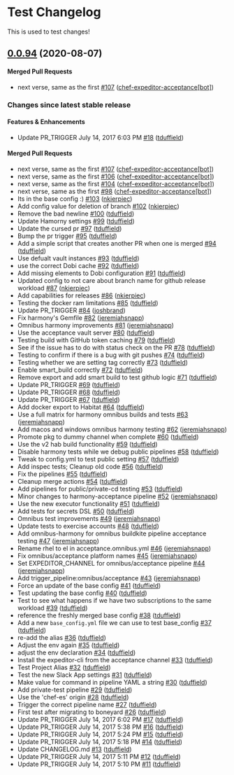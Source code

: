 # Test Changelog

This is used to test changes!

<!-- latest_release 0.0.94 -->
## [0.0.94](https://github.com/chef-boneyard/expeditor-acceptance/tree/0.0.94) (2020-08-07)

#### Merged Pull Requests
- next verse, same as the first [#107](https://github.com/chef-boneyard/expeditor-acceptance/pull/107) ([chef-expeditor-acceptance[bot]](https://github.com/chef-expeditor-acceptance[bot]))
<!-- latest_release -->

<!-- release_rollup since=latest_stable -->
### Changes since latest stable release

#### Features & Enhancements
- Update PR_TRIGGER July 14, 2017 6:03 PM [#18](https://github.com/chef/versioner-test/pull/18) ([tduffield](https://github.com/tduffield)) <!-- 0.0.20 -->

#### Merged Pull Requests
- next verse, same as the first [#107](https://github.com/chef-boneyard/expeditor-acceptance/pull/107) ([chef-expeditor-acceptance[bot]](https://github.com/chef-expeditor-acceptance[bot])) <!-- 0.0.94 -->
- next verse, same as the first [#106](https://github.com/chef-boneyard/expeditor-acceptance/pull/106) ([chef-expeditor-acceptance[bot]](https://github.com/chef-expeditor-acceptance[bot])) <!-- 0.0.93 -->
- next verse, same as the first [#104](https://github.com/chef-boneyard/expeditor-acceptance/pull/104) ([chef-expeditor-acceptance[bot]](https://github.com/chef-expeditor-acceptance[bot])) <!-- 0.0.92 -->
- next verse, same as the first [#98](https://github.com/chef-boneyard/expeditor-acceptance/pull/98) ([chef-expeditor-acceptance[bot]](https://github.com/chef-expeditor-acceptance[bot])) <!-- 0.0.91 -->
- Its in the base config :) [#103](https://github.com/chef-boneyard/expeditor-acceptance/pull/103) ([nkierpiec](https://github.com/nkierpiec)) <!-- 0.0.90 -->
- Add config value for deletion of branch [#102](https://github.com/chef-boneyard/expeditor-acceptance/pull/102) ([nkierpiec](https://github.com/nkierpiec)) <!-- 0.0.89 -->
- Remove the bad newline [#100](https://github.com/chef-boneyard/expeditor-acceptance/pull/100) ([tduffield](https://github.com/tduffield)) <!-- 0.0.88 -->
- Update Hamorny settings [#99](https://github.com/chef-boneyard/expeditor-acceptance/pull/99) ([tduffield](https://github.com/tduffield)) <!-- 0.0.87 -->
- Update the cursed pr [#97](https://github.com/chef-boneyard/expeditor-acceptance/pull/97) ([tduffield](https://github.com/tduffield)) <!-- 0.0.86 -->
- Bump the pr trigger [#95](https://github.com/chef-boneyard/expeditor-acceptance/pull/95) ([tduffield](https://github.com/tduffield)) <!-- 0.0.85 -->
- Add a simple script that creates another PR when one is merged [#94](https://github.com/chef-boneyard/expeditor-acceptance/pull/94) ([tduffield](https://github.com/tduffield)) <!-- 0.0.84 -->
- Use defualt vault instances [#93](https://github.com/chef-boneyard/expeditor-acceptance/pull/93) ([tduffield](https://github.com/tduffield)) <!-- 0.0.83 -->
- use the correct Dobi cache [#92](https://github.com/chef-boneyard/expeditor-acceptance/pull/92) ([tduffield](https://github.com/tduffield)) <!-- 0.0.82 -->
- Add missing elements to Dobi configuration [#91](https://github.com/chef-boneyard/expeditor-acceptance/pull/91) ([tduffield](https://github.com/tduffield)) <!-- 0.0.81 -->
- Updated config to not care about branch name for github release workload [#87](https://github.com/chef-boneyard/expeditor-acceptance/pull/87) ([nkierpiec](https://github.com/nkierpiec)) <!-- 0.0.80 -->
- Add capabilities for releases [#86](https://github.com/chef-boneyard/expeditor-acceptance/pull/86) ([nkierpiec](https://github.com/nkierpiec)) <!-- 0.0.79 -->
- Testing the docker ram limitations [#85](https://github.com/chef-boneyard/expeditor-acceptance/pull/85) ([tduffield](https://github.com/tduffield)) <!-- 0.0.78 -->
- Update PR_TRIGGER [#84](https://github.com/chef-boneyard/expeditor-acceptance/pull/84) ([joshbrand](https://github.com/joshbrand)) <!-- 0.0.77 -->
- Fix harmony&#39;s Gemfile [#82](https://github.com/chef-boneyard/expeditor-acceptance/pull/82) ([jeremiahsnapp](https://github.com/jeremiahsnapp)) <!-- 0.0.76 -->
- Omnibus harmony improvements [#81](https://github.com/chef-boneyard/expeditor-acceptance/pull/81) ([jeremiahsnapp](https://github.com/jeremiahsnapp)) <!-- 0.0.75 -->
- Use the acceptance vault server [#80](https://github.com/chef-boneyard/expeditor-acceptance/pull/80) ([tduffield](https://github.com/tduffield)) <!-- 0.0.74 -->
- Testing build with GitHub token caching [#79](https://github.com/chef-boneyard/expeditor-acceptance/pull/79) ([tduffield](https://github.com/tduffield)) <!-- 0.0.73 -->
- See if the issue has to do with status check on the PR [#78](https://github.com/chef-boneyard/expeditor-acceptance/pull/78) ([tduffield](https://github.com/tduffield)) <!-- 0.0.72 -->
- Testing to confirm if there is a bug with git pushes [#74](https://github.com/chef-boneyard/expeditor-acceptance/pull/74) ([tduffield](https://github.com/tduffield)) <!-- 0.0.71 -->
- Testing whether we are setting tag correctly [#73](https://github.com/chef-boneyard/expeditor-acceptance/pull/73) ([tduffield](https://github.com/tduffield)) <!-- 0.0.70 -->
- Enable smart_build correctly [#72](https://github.com/chef-boneyard/expeditor-acceptance/pull/72) ([tduffield](https://github.com/tduffield)) <!-- 0.0.69 -->
- Remove export and add smart build to test github logic [#71](https://github.com/chef-boneyard/expeditor-acceptance/pull/71) ([tduffield](https://github.com/tduffield)) <!-- 0.0.68 -->
- Update PR_TRIGGER [#69](https://github.com/chef-boneyard/expeditor-acceptance/pull/69) ([tduffield](https://github.com/tduffield)) <!-- 0.0.67 -->
- Update PR_TRIGGER [#68](https://github.com/chef-boneyard/expeditor-acceptance/pull/68) ([tduffield](https://github.com/tduffield)) <!-- 0.0.66 -->
- Update PR_TRIGGER [#67](https://github.com/chef-boneyard/expeditor-acceptance/pull/67) ([tduffield](https://github.com/tduffield)) <!-- 0.0.65 -->
- Add docker export to Habitat [#64](https://github.com/chef-boneyard/expeditor-acceptance/pull/64) ([tduffield](https://github.com/tduffield)) <!-- 0.0.64 -->
- Use a full matrix for harmony omnibus builds and tests [#63](https://github.com/chef-boneyard/expeditor-acceptance/pull/63) ([jeremiahsnapp](https://github.com/jeremiahsnapp)) <!-- 0.0.63 -->
- Add macos and windows omnibus harmony testing [#62](https://github.com/chef-boneyard/expeditor-acceptance/pull/62) ([jeremiahsnapp](https://github.com/jeremiahsnapp)) <!-- 0.0.62 -->
- Promote pkg to dummy channel when complete [#60](https://github.com/chef-boneyard/expeditor-acceptance/pull/60) ([tduffield](https://github.com/tduffield)) <!-- 0.0.61 -->
- Use the v2 hab build functionality [#59](https://github.com/chef-boneyard/expeditor-acceptance/pull/59) ([tduffield](https://github.com/tduffield)) <!-- 0.0.60 -->
- Disable harmony tests while we debug public pipelines [#58](https://github.com/chef-boneyard/expeditor-acceptance/pull/58) ([tduffield](https://github.com/tduffield)) <!-- 0.0.54 -->
- Tweak to config.yml to test public setting [#57](https://github.com/chef-boneyard/expeditor-acceptance/pull/57) ([tduffield](https://github.com/tduffield)) <!-- 0.0.52 -->
- Add inspec tests; Cleanup old code [#56](https://github.com/chef-boneyard/expeditor-acceptance/pull/56) ([tduffield](https://github.com/tduffield)) <!-- 0.0.51 -->
- Fix the pipelines [#55](https://github.com/chef-boneyard/expeditor-acceptance/pull/55) ([tduffield](https://github.com/tduffield)) <!-- 0.0.50 -->
- Cleanup merge actions [#54](https://github.com/chef-boneyard/expeditor-acceptance/pull/54) ([tduffield](https://github.com/tduffield)) <!-- 0.0.49 -->
- Add pipelines for public/private-cd testing [#53](https://github.com/chef-boneyard/expeditor-acceptance/pull/53) ([tduffield](https://github.com/tduffield)) <!-- 0.0.48 -->
- Minor changes to harmony-acceptance pipeline [#52](https://github.com/chef-boneyard/expeditor-acceptance/pull/52) ([jeremiahsnapp](https://github.com/jeremiahsnapp)) <!-- 0.0.47 -->
- Use the new executor functionality [#51](https://github.com/chef-boneyard/expeditor-acceptance/pull/51) ([tduffield](https://github.com/tduffield)) <!-- 0.0.46 -->
- Add tests for secrets DSL [#50](https://github.com/chef-boneyard/expeditor-acceptance/pull/50) ([tduffield](https://github.com/tduffield)) <!-- 0.0.45 -->
- Omnibus test improvements [#49](https://github.com/chef-boneyard/expeditor-acceptance/pull/49) ([jeremiahsnapp](https://github.com/jeremiahsnapp)) <!-- 0.0.44 -->
- Update tests to exercise accounts [#48](https://github.com/chef-boneyard/expeditor-acceptance/pull/48) ([tduffield](https://github.com/tduffield)) <!-- 0.0.43 -->
- Add omnibus-harmony for omnibus buildkite pipeline acceptance testing [#47](https://github.com/chef-boneyard/expeditor-acceptance/pull/47) ([jeremiahsnapp](https://github.com/jeremiahsnapp)) <!-- 0.0.42 -->
- Rename rhel to el in acceptance.omnibus.yml [#46](https://github.com/chef-boneyard/expeditor-acceptance/pull/46) ([jeremiahsnapp](https://github.com/jeremiahsnapp)) <!-- 0.0.41 -->
- Fix omnibus/acceptance platform names [#45](https://github.com/chef-boneyard/expeditor-acceptance/pull/45) ([jeremiahsnapp](https://github.com/jeremiahsnapp)) <!-- 0.0.40 -->
- Set EXPEDITOR_CHANNEL for omnibus/acceptance pipeline [#44](https://github.com/chef-boneyard/expeditor-acceptance/pull/44) ([jeremiahsnapp](https://github.com/jeremiahsnapp)) <!-- 0.0.39 -->
- Add trigger_pipeline:omnibus/acceptance [#43](https://github.com/chef-boneyard/expeditor-acceptance/pull/43) ([jeremiahsnapp](https://github.com/jeremiahsnapp)) <!-- 0.0.38 -->
- Force an update of the base config [#41](https://github.com/chef-boneyard/expeditor-acceptance/pull/41) ([tduffield](https://github.com/tduffield)) <!-- 0.0.37 -->
- Test updating the base config [#40](https://github.com/chef-boneyard/expeditor-acceptance/pull/40) ([tduffield](https://github.com/tduffield)) <!-- 0.0.36 -->
- Test to see what happens if we have two subscriptions to the same workload [#39](https://github.com/chef-boneyard/expeditor-acceptance/pull/39) ([tduffield](https://github.com/tduffield)) <!-- 0.0.35 -->
- reference the freshly merged base config [#38](https://github.com/chef-boneyard/expeditor-acceptance/pull/38) ([tduffield](https://github.com/tduffield)) <!-- 0.0.34 -->
- Add a new `base_config.yml` file we can use to test base_config [#37](https://github.com/chef-boneyard/expeditor-acceptance/pull/37) ([tduffield](https://github.com/tduffield)) <!-- 0.0.33 -->
- re-add the alias [#36](https://github.com/chef-boneyard/expeditor-acceptance/pull/36) ([tduffield](https://github.com/tduffield)) <!-- 0.0.32 -->
- Adjust the env again [#35](https://github.com/chef-boneyard/expeditor-acceptance/pull/35) ([tduffield](https://github.com/tduffield)) <!-- 0.0.31 -->
- adjust the env declaration [#34](https://github.com/chef-boneyard/expeditor-acceptance/pull/34) ([tduffield](https://github.com/tduffield)) <!-- 0.0.30 -->
- Install the expeditor-cli from the acceptance channel [#33](https://github.com/chef-boneyard/expeditor-acceptance/pull/33) ([tduffield](https://github.com/tduffield)) <!-- 0.0.29 -->
- Test Project Alias [#32](https://github.com/chef-boneyard/expeditor-acceptance/pull/32) ([tduffield](https://github.com/tduffield)) <!-- 0.0.28 -->
- Test the new Slack App settings [#31](https://github.com/chef-boneyard/expeditor-acceptance/pull/31) ([tduffield](https://github.com/tduffield)) <!-- 0.0.27 -->
- Make value for command in pipeline YAML a string [#30](https://github.com/chef-boneyard/expeditor-acceptance/pull/30) ([tduffield](https://github.com/tduffield)) <!-- 0.0.26 -->
- Add private-test pipeline [#29](https://github.com/chef-boneyard/expeditor-acceptance/pull/29) ([tduffield](https://github.com/tduffield)) <!-- 0.0.25 -->
- Use the &#39;chef-es&#39; origin [#28](https://github.com/chef-boneyard/expeditor-acceptance/pull/28) ([tduffield](https://github.com/tduffield)) <!-- 0.0.24 -->
- Trigger the correct pipeline name [#27](https://github.com/chef-boneyard/expeditor-acceptance/pull/27) ([tduffield](https://github.com/tduffield)) <!-- 0.0.23 -->
- First test after migrating to boneyard [#26](https://github.com/chef-boneyard/expeditor-acceptance/pull/26) ([tduffield](https://github.com/tduffield)) <!-- 0.0.22 -->
- Update PR_TRIGGER July 14, 2017 6:02 PM [#17](https://github.com/chef/versioner-test/pull/17) ([tduffield](https://github.com/tduffield)) <!-- 0.0.19 -->
- Update PR_TRIGGER July 14, 2017 5:38 PM [#16](https://github.com/chef/versioner-test/pull/16) ([tduffield](https://github.com/tduffield)) <!-- 0.0.18 -->
- Update PR_TRIGGER July 14, 2017 5:24 PM [#15](https://github.com/chef/versioner-test/pull/15) ([tduffield](https://github.com/tduffield)) <!-- 0.0.17 -->
- Update PR_TRIGGER July 14, 2017 5:18 PM [#14](https://github.com/chef/versioner-test/pull/14) ([tduffield](https://github.com/tduffield)) <!-- 0.0.16 -->
- Update CHANGELOG.md [#13](https://github.com/chef/versioner-test/pull/13) ([tduffield](https://github.com/tduffield)) <!-- 0.0.15 -->
- Update PR_TRIGGER July 14, 2017 5:11 PM [#12](https://github.com/chef/versioner-test/pull/12) ([tduffield](https://github.com/tduffield)) <!-- 0.0.14 -->
- Update PR_TRIGGER July 14, 2017 5:10 PM [#11](https://github.com/chef/versioner-test/pull/11) ([tduffield](https://github.com/tduffield)) <!-- 0.0.13 -->
<!-- release_rollup -->